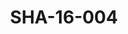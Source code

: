 ---
pid: SHA-16-004
title: SHA-16-004
language: 'en '
collection: Sharhabil Ahmed
original_label: 
rights: Sharhabil Ahmed
location_of_original: Sharhabil Ahmed
photographer_or_studio: 
scanned_from: photograph 10.1 by 15.1
_date: 2003-2005
location: Britain, London
description: Sharhabil Ahmed in front of Buckingham Palace
additional_notes: 
permission_display: 'yes'
on_server: 'no'
on_website: 'no'
permalink: "/archive/en/sha-16-004.html"
layout: photo-page
---